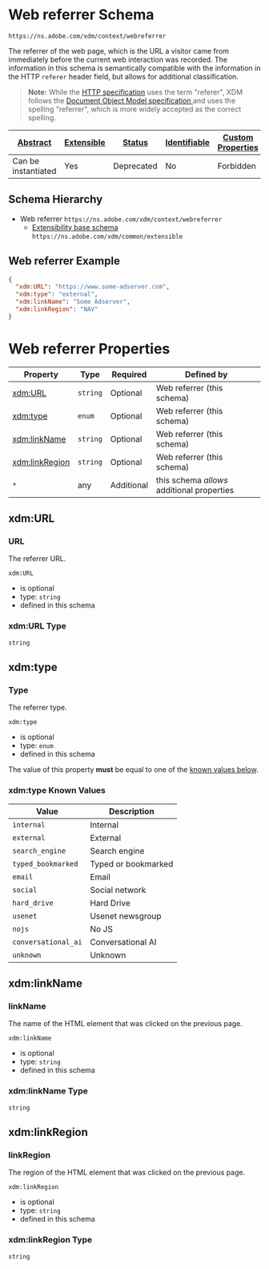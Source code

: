 
# Web referrer Schema

```
https://ns.adobe.com/xdm/context/webreferrer
```

The referrer of the web page, which is the URL a visitor came from immediately before the current web interaction was recorded.
The information in this schema is semantically compatible with the information in the HTTP `referer` header field, but allows for additional classification.

> **Note:** While the [HTTP specification](https://www.w3.org/Protocols/HTTP/HTRQ_Headers.html#z14) uses the term "referer", XDM follows the [Document Object Model specification ](https://www.w3.org/TR/2000/WD-DOM-Level-1-20000929/level-one-html.html#ID-95229140) and uses the spelling "referrer", which is more widely accepted as the correct spelling.


| [Abstract](../../../abstract.md) | [Extensible](../../../extensions.md) | [Status](../../../status.md) | [Identifiable](../../../id.md) | [Custom Properties](../../../extensions.md) | [Additional Properties](../../../extensions.md) | Defined In |
|----------------------------------|--------------------------------------|------------------------------|--------------------------------|---------------------------------------------|-------------------------------------------------|------------|
| Can be instantiated | Yes | Deprecated | No | Forbidden | Permitted | [datatypes/web/webreferrer.schema.json](datatypes/web/webreferrer.schema.json) |
## Schema Hierarchy

* Web referrer `https://ns.adobe.com/xdm/context/webreferrer`
  * [Extensibility base schema](../extensible.schema.md) `https://ns.adobe.com/xdm/common/extensible`


## Web referrer Example
```json
{
  "xdm:URL": "https://www.some-adserver.com",
  "xdm:type": "external",
  "xdm:linkName": "Some Adserver",
  "xdm:linkRegion": "NAV"
}
```

# Web referrer Properties

| Property | Type | Required | Defined by |
|----------|------|----------|------------|
| [xdm:URL](#xdmurl) | `string` | Optional | Web referrer (this schema) |
| [xdm:type](#xdmtype) | `enum` | Optional | Web referrer (this schema) |
| [xdm:linkName](#xdmlinkname) | `string` | Optional | Web referrer (this schema) |
| [xdm:linkRegion](#xdmlinkregion) | `string` | Optional | Web referrer (this schema) |
| `*` | any | Additional | this schema *allows* additional properties |

## xdm:URL
### URL

The referrer URL.

`xdm:URL`
* is optional
* type: `string`
* defined in this schema

### xdm:URL Type


`string`






## xdm:type
### Type

The referrer type.

`xdm:type`
* is optional
* type: `enum`
* defined in this schema

The value of this property **must** be equal to one of the [known values below](#xdmtype-known-values).

### xdm:type Known Values
| Value              | Description         |
|--------------------|---------------------|
| `internal`         | Internal            |
| `external`         | External            |
| `search_engine`    | Search engine       |
| `typed_bookmarked` | Typed or bookmarked |
| `email`            | Email               |
| `social`           | Social network      |
| `hard_drive`       | Hard Drive          |
| `usenet`           | Usenet newsgroup    |
| `nojs`             | No JS               |
| `conversational_ai`| Conversational AI   |
| `unknown`          | Unknown             |


## xdm:linkName
### linkName

The name of the HTML element that was clicked on the previous page.

`xdm:linkName`
* is optional
* type: `string`
* defined in this schema

### xdm:linkName Type


`string`





## xdm:linkRegion
### linkRegion

The region of the HTML element that was clicked on the previous page.

`xdm:linkRegion`
* is optional
* type: `string`
* defined in this schema

### xdm:linkRegion Type


`string`











